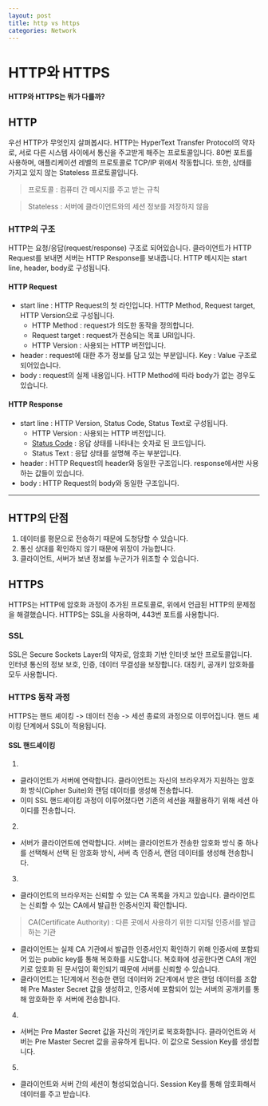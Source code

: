 ```yaml
---
layout: post
title: http vs https
categories: Network
---
```


# HTTP와 HTTPS

#### HTTP와 HTTPS는 뭐가 다를까?



## HTTP

우선 HTTP가 무엇인지 살펴봅시다. HTTP는 HyperText Transfer Protocol의 약자로, 서로 다른 시스템 사이에서 통신을 주고받게 해주는 프로토콜입니다. 80번 포트를 사용하며, 애플리케이션 레벨의 프로토콜로 TCP/IP 위에서 작동합니다. 또한, 상태를 가지고 있지 않는 Stateless 프로토콜입니다.

> 프로토콜 : 컴퓨터 간 메시지를 주고 받는 규칙

> Stateless : 서버에 클라이언트와의 세션 정보를 저장하지 않음

### HTTP의 구조

HTTP는 요청/응답(request/response) 구조로 되어있습니다. 클라이언트가 HTTP Request를 보내면 서버는 HTTP Response를 보내줍니다. HTTP 메시지는 start line, header, body로 구성됩니다.



#### HTTP Request

- start line : HTTP Request의 첫 라인입니다. HTTP Method, Request target, HTTP Version으로 구성됩니다.
  - HTTP Method : request가 의도한 동작을 정의합니다.
  - Request target : request가 전송되는 목표 URI입니다.
  - HTTP Version : 사용되는 HTTP 버전입니다.
- header : request에 대한 추가 정보를 담고 있는 부분입니다. Key : Value 구조로 되어있습니다.
- body : request의 실제 내용입니다. HTTP Method에 따라 body가 없는 경우도 있습니다.



#### HTTP Response

- start line : HTTP Version, Status Code, Status Text로 구성됩니다.
  - HTTP Version : 사용되는 HTTP 버전입니다.
  - [Status Code](https://ko.wikipedia.org/wiki/HTTP_%EC%83%81%ED%83%9C_%EC%BD%94%EB%93%9C) : 응답 상태를 나타내는 숫자로 된 코드입니다. 
  - Status Text : 응답 상태를 설명해 주는 부분입니다.
- header : HTTP Request의 header와 동일한 구조입니다. response에서만 사용하는 값들이 있습니다.
- body : HTTP Request의 body와 동일한 구조입니다.

---



## HTTP의 단점

1. 데이터를 평문으로 전송하기 때문에 도청당할 수 있습니다.
2. 통신 상대를 확인하지 않기 때문에 위장이 가능합니다.
3. 클라이언트, 서버가 보낸 정보를 누군가가 위조할 수 있습니다.



## HTTPS

HTTPS는 HTTP에 암호화 과정이 추가된 프로토콜로, 위에서 언급된 HTTP의 문제점을 해결했습니다. HTTPS는 SSL을 사용하며, 443번 포트를 사용합니다.



### SSL

SSL은 Secure Sockets Layer의 약자로, 암호화 기반 인터넷 보안 프로토콜입니다. 인터넷 통신의 정보 보호, 인증, 데이터 무결성을 보장합니다. 대칭키, 공개키 암호화를 모두 사용합니다.



### HTTPS 동작 과정

HTTPS는 핸드 셰이킹 -> 데이터 전송 -> 세션 종료의 과정으로 이루어집니다. 핸드 셰이킹 단계에서 SSL이 적용됩니다.

#### SSL 핸드셰이킹

1.

   - 클라이언트가 서버에 연락합니다. 클라이언트는 자신의 브라우저가 지원하는 암호화 방식(Cipher Suite)와 랜덤 데이터를 생성해 전송합니다.
   - 이미 SSL 핸드셰이킹 과정이 이루어졌다면 기존의 세션을 재활용하기 위해 세션 아이디를 전송합니다.

2.

   - 서버가 클라이언트에 연락합니다. 서버는 클라이언트가 전송한 암호화 방식 중 하나를 선택해서 선택 된 암호화 방식, 서버 측 인증서, 랜덤 데이터를 생성해 전송합니다.

3.

   - 클라이언트의 브라우저는 신뢰할 수 있는 CA 목록을 가지고 있습니다. 클라이언트는 신뢰할 수 있는 CA에서 발급한 인증서인지 확인합니다. 

   > CA(Certificate Authority) : 다른 곳에서 사용하기 위한 디지털 인증서를 발급하는 기관

   - 클라이언트는 실제 CA 기관에서 발급한 인증서인지 확인하기 위해 인증서에 포함되어 있는 public key를 통해 복호화를 시도합니다. 복호화에 성공한다면 CA의 개인키로 암호화 된 문서임이 확인되기 때문에 서버를 신뢰할 수 있습니다.
   - 클라이언트는 1단계에서 전송한 랜덤 데이터와 2단계에서 받은 랜덤 데이터를 조합해 Pre Master Secret 값을 생성하고, 인증서에 포함되어 있는 서버의 공개키를 통해 암호화한 후 서버에 전송합니다.

4.

   - 서버는 Pre Master Secret 값을 자신의 개인키로 복호화합니다. 클라이언트와 서버는 Pre Master Secret 값을 공유하게 됩니다. 이 값으로 Session Key를 생성합니다.

5.

- 클라이언트와 서버 간의 세션이 형성되었습니다. Session Key를 통해 암호화해서 데이터를 주고 받습니다.